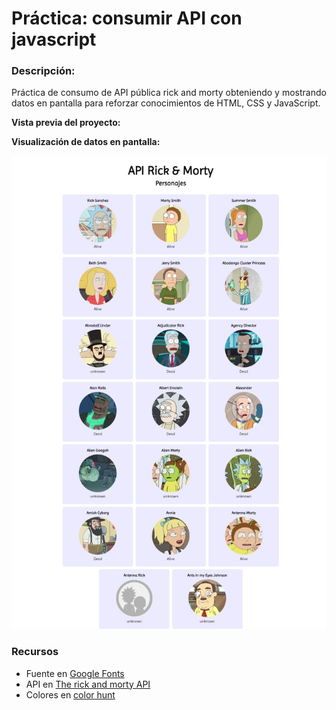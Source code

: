 # Práctica: consumir API con javascript

### Descripción:

Práctica de consumo de API pública rick and morty obteniendo y mostrando datos en pantalla para reforzar conocimientos de HTML, CSS y JavaScript.

**Vista previa del proyecto:**

**Visualización de datos en pantalla:**

![datos](./assets/datos.jpeg "datos")


### Recursos
* Fuente en [Google Fonts](https://fonts.google.com/)
* API en [The rick and morty API](https://rickandmortyapi.com/)
* Colores en [color hunt](https://colorhunt.co/)
